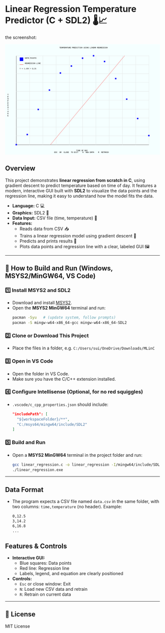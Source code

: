 # Linear Regression Temperature Predictor (C + SDL2) 🌡️📈

the screenshot:

![alt text](<Screenshot 2025-06-26 202238.png>)

## Overview
This project demonstrates **linear regression from scratch in C**, using gradient descent to predict temperature based on time of day. It features a modern, interactive GUI built with **SDL2** to visualize the data points and the regression line, making it easy to understand how the model fits the data.

- **Language:** C 💻
- **Graphics:** SDL2 🎨
- **Data Input:** CSV file (time, temperature) 📄
- **Features:**
  - Reads data from CSV 📥
  - Trains a linear regression model using gradient descent 🧠
  - Predicts and prints results 🔢
  - Plots data points and regression line with a clear, labeled GUI 🖼️

---

## 🚀 How to Build and Run (Windows, MSYS2/MinGW64, VS Code)

### 1️⃣ Install MSYS2 and SDL2
- Download and install [MSYS2](https://www.msys2.org/).
- Open the **MSYS2 MinGW64** terminal and run:
  ```sh
  pacman -Syu   # (update system, follow prompts)
  pacman -S mingw-w64-x86_64-gcc mingw-w64-x86_64-SDL2
  ```

### 2️⃣ Clone or Download This Project
- Place the files in a folder, e.g. `C:/Users/sui/OneDrive/Downloads/MLinC`

### 3️⃣ Open in VS Code
- Open the folder in VS Code.
- Make sure you have the C/C++ extension installed.

### 4️⃣ Configure Intellisense (Optional, for no red squiggles)
- `.vscode/c_cpp_properties.json` should include:
  ```json
  "includePath": [
    "${workspaceFolder}/**",
    "C:/msys64/mingw64/include/SDL2"
  ]
  ```

### 5️⃣ Build and Run
- Open a **MSYS2 MinGW64** terminal in the project folder and run:
  ```sh
  gcc linear_regression.c -o linear_regression -I/mingw64/include/SDL2 -L/mingw64/lib -lSDL2
  ./linear_regression.exe
  ```

---

## Data Format
- The program expects a CSV file named `data.csv` in the same folder, with two columns: `time,temperature` (no header).
  Example:
  ```
  0,12.5
  3,14.2
  6,16.8
  ...
  ```

## Features & Controls
- **Interactive GUI:**
  - Blue squares: Data points
  - Red line: Regression line
  - Labels, legend, and equation are clearly positioned
- **Controls:**
  - `Esc` or close window: Exit
  - `N`: Load new CSV data and retrain
  - `R`: Retrain on current data

---

## 📄 License
MIT License
